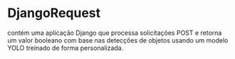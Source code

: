 # DjangoRequest
contém uma aplicação Django que processa solicitações POST e retorna um valor booleano com base nas detecções de objetos usando um modelo YOLO treinado de forma personalizada.
